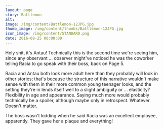 ```yaml
---
layout: page
story: Battlemon
alt:
image: /img/content/Battlemon-12JPG.jpg
thumb_image: /img/content/thumbs/Battlemon-12JPG.jpg
icon_image: /img/content/STANDARD.png
date: 2016-08-25 00:00:00
---
```


Holy shit, it's Antau! Technically this is the second time we're seeing him, since any observant ... observer might've noticed he was the coworker telling Racia to go speak with their boss, back on Page 5.

Racia and Antau both look more adult here than they probably will look in other stories; that's because the structure of this narrative wouldn't make sense with them in their more common young teenager looks, and the setting they're in lends itself well to a slight ambiguity or ... elasticity? Flexibility in age and appearance. Saying much more would probably technically be a spoiler, although maybe only in retrospect. Whatever. Doesn't matter.

The boss wasn't kidding when he said Racia was an excellent employee, apparently. They gave her a plaque and everything!
